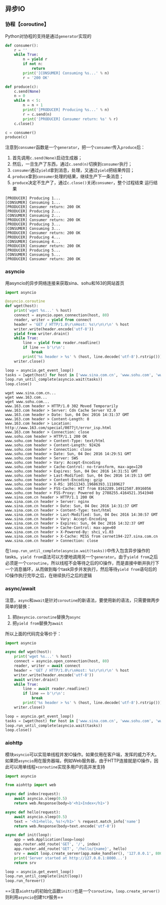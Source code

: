 ## 异步IO

### 协程【coroutine】

Python对协程的支持是通过```generator```实现的
```python
def consumer():
    r = ''
    while True:
        n = yield r
        if not n:
            return
        print('[CONSUMER] Consuming %s...' % n)
        r = '200 OK'

def produce(c):
    c.send(None)
    n = 0
    while n < 5:
        n = n + 1
        print('[PRODUCER] Producing %s...' % n)
        r = c.send(n)
        print('[PRODUCER] Consumer return: %s' % r)
    c.close()

c = consumer()
produce(c)
```
注意到```consumer```函数是一个```generator```，把一个```consumer```传入```produce```后：

1. 首先调用```c.send(None)```启动生成器；
2. 然后，一旦生产了东西，通过```c.send(n)```切换到```consumer```执行；
3. ```consumer```通过```yield```拿到消息，处理，又通过```yield```把结果传回；
4. ```produce```拿到```consumer```处理的结果，继续生产下一条消息；
5. ```produce```决定不生产了，通过```c.close()```关闭```consumer```，整个过程结束
运行结果
```
[PRODUCER] Producing 1...
[CONSUMER] Consuming 1...
[PRODUCER] Consumer return: 200 OK
[PRODUCER] Producing 2...
[CONSUMER] Consuming 2...
[PRODUCER] Consumer return: 200 OK
[PRODUCER] Producing 3...
[CONSUMER] Consuming 3...
[PRODUCER] Consumer return: 200 OK
[PRODUCER] Producing 4...
[CONSUMER] Consuming 4...
[PRODUCER] Consumer return: 200 OK
[PRODUCER] Producing 5...
[CONSUMER] Consuming 5...
[PRODUCER] Consumer return: 200 OK
```

### asyncio
用asyncio的异步网络连接来获取sina、sohu和163的网站首页
```python
import asyncio

@asyncio.coroutine
def wget(host):
    print('wget %s...' % host)
    connect = asyncio.open_connection(host, 80)
    reader, writer = yield from connect
    header = 'GET / HTTP/1.0\r\nHost: %s\r\n\r\n' % host
    writer.write(header.encode('utf-8'))
    yield from writer.drain()
    while True:
        line = yield from reader.readline()
        if line == b'\r\n':
            break
        print('%s header > %s' % (host, line.decode('utf-8').rstrip()))
    writer.close()

loop = asyncio.get_event_loop()
tasks = [wget(host) for host in ['www.sina.com.cn', 'www.sohu.com', 'www.163.com']]
loop.run_until_complete(asyncio.wait(tasks))
loop.close()
```
```
wget www.sina.com.cn...
wget www.163.com...
wget www.sohu.com...
www.163.com header > HTTP/1.0 302 Moved Temporarily
www.163.com header > Server: Cdn Cache Server V2.0
www.163.com header > Date: Sun, 04 Dec 2016 14:31:37 GMT
www.163.com header > Content-Length: 0
www.163.com header > Location: http://www.163.com/special/0077jt/error_isp.html
www.163.com header > Connection: close
www.sohu.com header > HTTP/1.1 200 OK
www.sohu.com header > Content-Type: text/html
www.sohu.com header > Content-Length: 92426
www.sohu.com header > Connection: close
www.sohu.com header > Date: Sun, 04 Dec 2016 14:29:51 GMT
www.sohu.com header > Server: SWS
www.sohu.com header > Vary: Accept-Encoding
www.sohu.com header > Cache-Control: no-transform, max-age=120
www.sohu.com header > Expires: Sun, 04 Dec 2016 14:31:51 GMT
www.sohu.com header > Last-Modified: Sun, 04 Dec 2016 14:19:13 GMT
www.sohu.com header > Content-Encoding: gzip
www.sohu.com header > X-RS: 10511343.19686393.11189627
www.sohu.com header > FSS-Cache: HIT from 8162289.14912507.8916056
www.sohu.com header > FSS-Proxy: Powered by 2788255.4164521.3541940
www.sina.com.cn header > HTTP/1.1 200 OK
www.sina.com.cn header > Server: nginx
www.sina.com.cn header > Date: Sun, 04 Dec 2016 14:31:37 GMT
www.sina.com.cn header > Content-Type: text/html
www.sina.com.cn header > Last-Modified: Sun, 04 Dec 2016 14:30:57 GMT
www.sina.com.cn header > Vary: Accept-Encoding
www.sina.com.cn header > Expires: Sun, 04 Dec 2016 14:32:37 GMT
www.sina.com.cn header > Cache-Control: max-age=60
www.sina.com.cn header > X-Powered-By: shci_v1.03
www.sina.com.cn header > X-Cache: MISS from cernet194-227.sina.com.cn
www.sina.com.cn header > Connection: close
```
在```loop.run_until_complete(asyncio.wait(tasks))```中传入包含异步操作的tasks。```yield from```语法可以方便地调用另一个```generator```。由于```yield from```之后必须是一个```coroutine```，所以线程不会等待之后的IO操作，而是直接中断并执行下一个消息循环，从而做到每个task异步并发执行，然后等待```yield from```语句后的IO操作执行完毕之后，在继续执行之后的逻辑

### async/await
注意，```async```和```await```是针对```coroutine```的新语法，要使用新的语法，只需要做两步简单的替换：
1. 把```@asyncio.coroutine```替换为```async```
2. 把```yield from```替换为```await```

所以上面的代码完全等价于：
```python
import asyncio

async def wget(host):
    print('wget %s...' % host)
    connect = asyncio.open_connection(host, 80)
    reader, writer = await connect
    header = 'GET / HTTP/1.0\r\nHost: %s\r\n\r\n' % host
    writer.write(header.encode('utf-8'))
    await writer.drain()
    while True:
        line = await reader.readline()
        if line == b'\r\n':
            break
        print('%s header > %s' % (host, line.decode('utf-8').rstrip()))
    writer.close()

loop = asyncio.get_event_loop()
tasks = [wget(host) for host in ['www.sina.com.cn', 'www.sohu.com', 'www.163.com']]
loop.run_until_complete(asyncio.wait(tasks))
loop.close()
```

### aiohttp
模块```asyncio```可以实现单线程并发IO操作。如果仅用在客户端，发挥的威力不大。如果把```asyncio```用在服务器端，例如Web服务器，由于HTTP连接就是IO操作，因此可以用单线程```+coroutine```实现多用户的高并发支持
```python
import asyncio

from aiohttp import web

async def index(request):
    await asyncio.sleep(0.5)
    return web.Response(body=b'<h1>Index</h1>')

async def hello(request):
    await asyncio.sleep(0.5)
    text = '<h1>hello, %s!</h1>' % request.match_info['name']
    return web.Response(body=text.encode('utf-8'))

async def init(loop):
    app = web.Application(loop=loop)
    app.router.add_route('GET', '/', index)
    app.router.add_route('GET', '/hello/{name}', hello)
    srv = await loop.create_server(app.make_handler(), '127.0.0.1', 8000)
    print('Server started at http://127.0.0.1:8000...')
    return srv

loop = asyncio.get_event_loop()
loop.run_until_complete(init(loop))
loop.run_forever()
```
==注意```aiohttp```的初始化函数```init()```也是一个```coroutine```，```loop.create_server()```则利用```asyncio```创建```TCP```服务==
